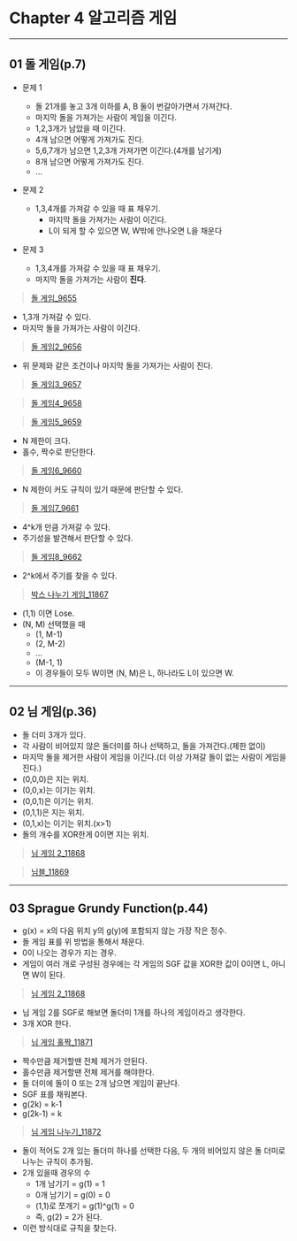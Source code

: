 # Chapter 4 알고리즘 게임

---
## 01 돌 게임(p.7)

- 문제 1
	- 돌 21개를 놓고 3개 이하를 A, B 둘이 번갈아가면서 가져간다.
	- 마지막 돌을 가져가는 사람이 게임을 이긴다.
	- 1,2,3개가 남았을 때 이긴다.
	- 4개 남으면 어떻게 가져가도 진다.
	- 5,6,7개가 남으면 1,2,3개 가져가면 이긴다.(4개를 남기게)
	- 8개 남으면 어떻게 가져가도 진다.
	- ...

- 문제 2
  - 1,3,4개를 가져갈 수 있을 때 표 채우기.
	- 마지막 돌을 가져가는 사람이 이긴다.
	- L이 되게 할 수 있으면 W, W밖에 안나오면 L을 채운다

- 문제 3
	- 1,3,4개를 가져갈 수 있을 때 표 채우기.
	- 마지막 돌을 가져가는 사람이 **진다**.

>[돌 게임_9655](http://icpc.me/9655)
- 1,3개 가져갈 수 있다.
- 마지막 돌을 가져가는 사람이 이긴다.

>[돌 게임2_9656](http://icpc.me/9656)
- 위 문제와 같은 조건이나 마지막 돌을 가져가는 사람이 진다.

>[돌 게임3_9657](http://icpc.me/9657)

>[돌 게임4_9658](http://icpc.me/9658)

>[돌 게임5_9659](http://icpc.me/9659)
- N 제한이 크다.
- 홀수, 짝수로 판단한다.

>[돌 게임6_9660](http://icpc.me/9660)
- N 제한이 커도 규칙이 있기 때문에 판단할 수 있다.

>[돌 게임7_9661](http://icpc.me/9661)
- 4^k개 만큼 가져갈 수 있다.
- 주기성을 발견해서 판단할 수 있다.

>[돌 게임8_9662](http://icpc.me/9662)
- 2^k에서 주기를 찾을 수 있다.

>[박스 나누기 게임_11867](http://icpc.me/11867)
- (1,1) 이면 Lose.
- (N, M) 선택했을 때
	- (1, M-1)
	- (2, M-2)
	- ...
	- (M-1, 1)
	- 이 경우들이 모두 W이면 (N, M)은 L, 하나라도 L이 있으면 W.


---
## 02 님 게임(p.36)

- 돌 더미 3개가 있다.
- 각 사람이 비어있지 않은 돌더미를 하나 선택하고, 돌을 가져간다.(제한 없이)
- 마지막 돌을 제거한 사람이 게임을 이긴다.(더 이상 가져갈 돌이 없는 사람이 게임을 진다.)
- (0,0,0)은 지는 위치.
- (0,0,x)는 이기는 위치.
- (0,0,1)은 이기는 위치.
- (0,1,1)은 지는 위치.
- (0,1,x)는 이기는 위치.(x>1)
- 돌의 개수를 XOR한게 0이면 지는 위치.

>[님 게임 2_11868](http://icpc.me/11868)

>[님블_11869](http://icpc.me/11869)

---
## 03 Sprague Grundy Function(p.44)

- g(x) = x의 다음 위치 y의 g(y)에 포함되지 않는 가장 작은 정수.
- 돌 게임 표를 위 방법을 통해서 채운다.
- 0이 나오는 경우가 지는 경우.
- 게임이 여러 개로 구성된 경우에는 각 게임의 SGF 값을 XOR한 값이 0이면 L, 아니면 W이 된다.

>[님 게임 2_11868](http://icpc.me/11868)
- 님 게임 2를 SGF로 해보면 돌더미 1개를 하나의 게임이라고 생각한다.
- 3개 XOR 한다.

>[님 게임 홀짝_11871](http://icpc.me/11871)
- 짝수만큼 제거할땐 전체 제거가 안된다.
- 홀수만큼 제거할땐 전체 제거를 해야한다.
- 돌 더미에 돌이 0 또는 2개 남으면 게임이 끝난다.
- SGF 표를 채워본다.
- g(2k) = k-1
- g(2k-1) = k

>[님 게임 나누기_11872](http://icpc.me/11872)
- 돌이 적어도 2개 있는 돌더미 하나를 선택한 다음, 두 개의 비어있지 않은 돌 더미로 나누는 규칙이 추가됨.
- 2개 있을때 경우의 수
	- 1개 남기기 = g(1) = 1
	- 0개 남기기 = g(0) = 0
	- (1,1)로 쪼개기 = g(1)^g(1) = 0
	- 즉, g(2) = 2가 된다.
- 이런 방식대로 규칙을 찾는다.
